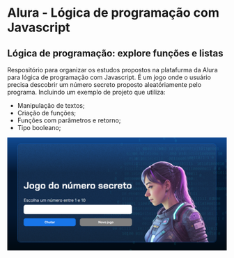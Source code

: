 # Alura - Lógica de programação com Javascript

## Lógica de programação: explore funções e listas

Respositório para organizar os estudos propostos na platafurma da Alura para lógica de programação com Javascript.
É um jogo onde o usuário precisa descobrir um número secreto proposto aleatóriamente pelo programa.
Incluindo um exemplo de projeto que utiliza:
- Manipulação de textos;
- Criação de funções;
- Funções com parâmetros e retorno;
- Tipo booleano;

![Painel Jogo](img/jogo-numero-secreto.PNG/)